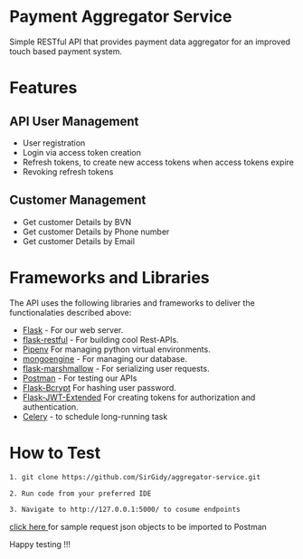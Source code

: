# Payment Aggregator Service
Simple RESTful API that provides payment data aggregator for an improved touch based payment system.


# Features

## API User Management
 - User registration
 - Login via access token creation
 - Refresh tokens, to create new access tokens when access tokens expire
 - Revoking refresh tokens

## Customer Management
 - Get customer Details by BVN
 - Get customer Details by Phone number
 - Get customer Details by Email

 
   
 # Frameworks and Libraries

The API uses the following libraries and frameworks to deliver the functionalaties described above:

- [Flask](https://palletsprojects.com/p/flask/) - For our web server.
- [flask-restful](https://flask-restful.readthedocs.io/en/latest/installation.html) - For building cool Rest-APIs.
- [Pipenv](https://pipenv.readthedocs.io/en/latest/) For managing python virtual environments.
- [mongoengine](http://docs.mongoengine.org/projects/flask-mongoengine/en/latest/) - For managing our database.
- [flask-marshmallow](https://flask-marshmallow.readthedocs.io/en/latest/) - For serializing user requests.
- [Postman](https://www.getpostman.com/downloads/) - For testing our APIs
- [Flask-Bcrypt](https://flask-bcrypt.readthedocs.io/en/latest/) For hashing user password.
- [Flask-JWT-Extended](https://flask-jwt-extended.readthedocs.io/en/stable/) For creating tokens for authorization and authentication.
- [Celery](https://docs.celeryproject.org/en/latest/getting-started/first-steps-with-celery.html) - to schedule long-running task
  

# How to Test


```sh
1. git clone https://github.com/SirGidy/aggregator-service.git

2. Run code from your preferred IDE 

3. Navigate to http://127.0.0.1:5000/ to cosume endpoints

```

[click here ](https://github.com/SirGidy/aggregator-service/blob/master/FlaskMongoDB.postman_collection.json) for sample request json objects to be imported to Postman


Happy testing !!!

